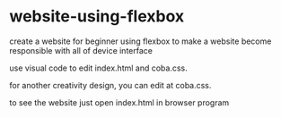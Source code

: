 # website-using-flexbox
create a website for beginner using flexbox to make a website become responsible with all of device interface

use visual code to edit index.html and coba.css.

for another creativity design, you can edit at coba.css.

to see the website just open index.html in browser program

